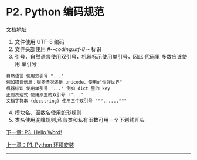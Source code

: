 # P2. Python 编码规范

[文档地址]

1. 文件使用 UTF-8 编码
2. 文件头部使用 #-*-coding:utf-8-*- 标识
3. 引号，自然语言使用双引号，机器标示使用单引号，因此 代码里 多数应该使用 单引号
```
自然语言 使用双引号 "..."
例如错误信息；很多情况还是 unicode，使用u"你好世界"
机器标识 使用单引号 '...' 例如 dict 里的 key
正则表达式 使用原生的双引号 r"..."
文档字符串 (docstring) 使用三个双引号 """......"""
```
4. 模块名、函数名使用蛇形规则
5. 类名使用驼峰规则,私有类和私有函数可用一个下划线开头

[下一章: P3. Hello Word!](../p3-hello-word/HelloWord.py)

[上一章：P1. Python 环境安装](../p1-env-install/README.md)

---
[文档地址]: https://github.com/walter201230/Python/blob/master/Article/codeSpecification/codeSpecification_Preface.md
